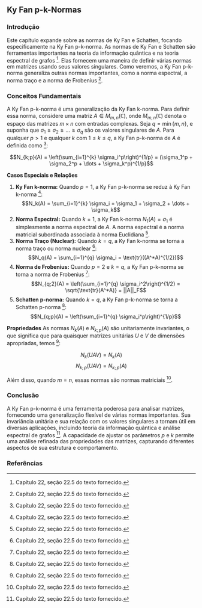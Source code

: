 ## Ky Fan p-k-Normas

### Introdução
Este capítulo expande sobre as normas de Ky Fan e Schatten, focando especificamente na Ky Fan p-k-norma. As normas de Ky Fan e Schatten são ferramentas importantes na teoria da informação quântica e na teoria espectral de grafos [^747]. Elas fornecem uma maneira de definir várias normas em matrizes usando seus valores singulares. Como veremos, a Ky Fan p-k-norma generaliza outras normas importantes, como a norma espectral, a norma traço e a norma de Frobenius [^747].

### Conceitos Fundamentais
A Ky Fan p-k-norma é uma generalização da Ky Fan k-norma. Para definir essa norma, considere uma matriz $A \in M_{m,n}(\mathbb{C})$, onde $M_{m,n}(\mathbb{C})$ denota o espaço das matrizes $m \times n$ com entradas complexas. Seja $q = \min\{m, n\}$, e suponha que $\sigma_1 \geq \sigma_2 \geq \dots \geq \sigma_q$ são os valores singulares de $A$. Para qualquer $p > 1$ e qualquer $k$ com $1 \leq k \leq q$, a Ky Fan p-k-norma de $A$ é definida como [^747]:

$$N_{k;p}(A) = \left(\sum_{i=1}^{k} \sigma_i^p\right)^{1/p} = (\sigma_1^p + \sigma_2^p + \dots + \sigma_k^p)^{1/p}$$

**Casos Especiais e Relações**
1. **Ky Fan k-norma:** Quando $p = 1$, a Ky Fan p-k-norma se reduz à Ky Fan k-norma [^747]:
   $$N_k(A) = \sum_{i=1}^{k} \sigma_i = \sigma_1 + \sigma_2 + \dots + \sigma_k$$
2. **Norma Espectral:** Quando $k = 1$, a Ky Fan k-norma $N_1(A) = \sigma_1$ é simplesmente a norma espectral de $A$. A norma espectral é a norma matricial subordinada associada à norma Euclidiana [^747].
3. **Norma Traço (Nuclear):** Quando $k = q$, a Ky Fan k-norma se torna a norma traço ou norma nuclear [^747]:
   $$N_q(A) = \sum_{i=1}^{q} \sigma_i = \text{tr}((A^*A)^{1/2})$$
4. **Norma de Frobenius:** Quando $p = 2$ e $k = q$, a Ky Fan p-k-norma se torna a norma de Frobenius [^747]:
   $$N_{q;2}(A) = \left(\sum_{i=1}^{q} \sigma_i^2\right)^{1/2} = \sqrt{\text{tr}(A^*A)} = ||A||_F$$
5. **Schatten p-norma:** Quando $k = q$, a Ky Fan p-k-norma se torna a Schatten p-norma [^747]:
   $$N_{q;p}(A) = \left(\sum_{i=1}^{q} \sigma_i^p\right)^{1/p}$$

**Propriedades**
As normas $N_k(A)$ e $N_{k;p}(A)$ são unitariamente invariantes, o que significa que para quaisquer matrizes unitárias $U$ e $V$ de dimensões apropriadas, temos [^747]:

$$N_k(UAV) = N_k(A)$$
$$N_{k;p}(UAV) = N_{k;p}(A)$$

Além disso, quando $m = n$, essas normas são normas matriciais [^747].

### Conclusão
A Ky Fan p-k-norma é uma ferramenta poderosa para analisar matrizes, fornecendo uma generalização flexível de várias normas importantes. Sua invariância unitária e sua relação com os valores singulares a tornam útil em diversas aplicações, incluindo teoria da informação quântica e análise espectral de grafos [^747]. A capacidade de ajustar os parâmetros $p$ e $k$ permite uma análise refinada das propriedades das matrizes, capturando diferentes aspectos de sua estrutura e comportamento.

### Referências
[^747]: Capítulo 22, seção 22.5 do texto fornecido.
<!-- END -->